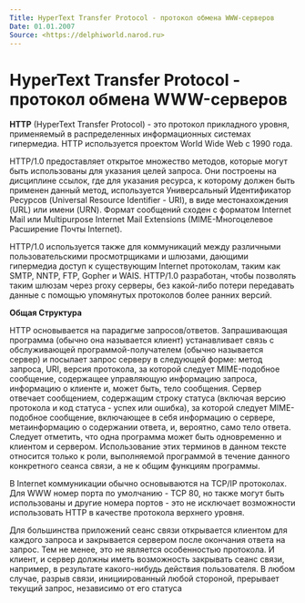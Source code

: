 ```yaml
---
Title: HyperText Transfer Protocol - протокол обмена WWW-серверов
Date: 01.01.2007
Source: <https://delphiworld.narod.ru>
---
```



HyperText Transfer Protocol - протокол обмена WWW-серверов
===========================================================

**HTTP** (HyperText Transfer Protocol) - это протокол прикладного уровня,
применяемый в распределенных информационных системах гипермедиа. HTTP
используется проектом World Wide Web с 1990 года.

HTTP/1.0 предоставляет открытое множество методов, которые могут быть
использованы для указания целей запроса. Они построены на дисциплине
ссылок, где для указания ресурса, к которому должен быть применен данный
метод, используется Универсальный Идентификатор Ресурсов (Universal
Resource Identifier - URI), в виде местонахождения (URL) или имени
(URN). Формат сообщений сходен с форматом Internet Mail или Multipurpose
Internet Mail Extensions (MIME-Многоцелевое Расширение Почты Internet).

HTTP/1.0 используется также для коммуникаций между различными
пользовательскими просмотрщиками и шлюзами, дающими гипермедиа доступ к
существующим Internet протоколам, таким как SMTP, NNTP, FTP, Gopher и
WAIS. HTTP/1.0 разработан, чтобы позволять таким шлюзам через proxy
серверы, без какой-либо потери передавать данные с помощью упомянутых
протоколов более ранних версий.

**Общая Структура**

HTTP основывается на парадигме запросов/ответов. Запрашивающая программа
(обычно она называется клиент) устанавливает связь с обслуживающей
программой-получателем (обычно называется сервер) и посылает запрос
серверу в следующей форме: метод запроса, URI, версия протокола, за
которой следует MIME-подобное сообщение, содержащее управляющую
информацию запроса, информацию о клиенте и, может быть, тело сообщения.
Сервер отвечает сообщением, содержащим строку статуса (включая версию
протокола и код статуса - успех или ошибка), за которой следует
MIME-подобное сообщение, включающее в себя информацию о сервере,
метаинформацию о содержании ответа, и, вероятно, само тело ответа.
Следует отметить, что одна программа может быть одновременно и клиентом
и сервером. Использование этих терминов в данном тексте относится только
к роли, выполняемой программой в течение данного конкретного сеанса
связи, а не к общим функциям программы.

В Internet коммуникации обычно основываются на TCP/IP протоколах. Для
WWW номер порта по умолчанию - TCP 80, но также могут быть использованы
и другие номера портов - это не исключает возможности использовать HTTP
в качестве протокола верхнего уровня.

Для большинства приложений сеанс связи открывается клиентом для каждого
запроса и закрывается сервером после окончания ответа на запрос. Тем не
менее, это не является особенностью протокола. И клиент, и сервер должны
иметь возможность закрывать сеанс связи, например, в результате
какого-нибудь действия пользователя. В любом случае, разрыв связи,
инициированный любой стороной, прерывает текущий запрос, независимо от
его статуса

